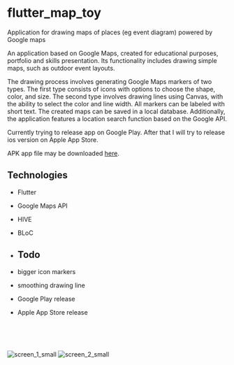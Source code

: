 # flutter_map_toy

Application for drawing maps of places (eg event diagram) powered by Google maps

An application based on Google Maps, created for educational purposes, portfolio and skills presentation. Its functionality includes drawing simple maps, such as outdoor event layouts. 

The drawing process involves generating Google Maps markers of two types. The first type consists of icons with options to choose the shape, color, and size. The second type involves drawing lines using Canvas, with the ability to select the color and line width. All markers can be labeled with short text. The created maps can be saved in a local database. Additionally, the application features a location search function based on the Google API.

Currently trying to release app on Google Play. After that I will try to release ios version on Apple App Store.

APK app file may be downloaded [here](https://drive.google.com/drive/folders/1OpUzcEuO5Mr3DBd4977ORzwrv-EduInr?usp=drive_link).
 
 
## Technologies
* Flutter
* Google Maps API
* HIVE
* BLoC

* ## Todo
* bigger icon markers
* smoothing drawing line
* Google Play release
* Apple App Store release

</br></br></br>

![screen_1_small](https://github.com/pawelmat142/flutter_map_toy/assets/98407450/b0c88255-1eab-4833-b58c-a2dea643f9ec)
![screen_2_small](https://github.com/pawelmat142/flutter_map_toy/assets/98407450/80a0be96-9471-4cba-908f-9aa6a34e66ca)
